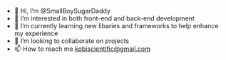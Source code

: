 - 👋 Hi, I’m @SmallBoySugarDaddy
- 👀 I’m interested in both front-end and back-end development
- 🌱 I’m currently learning new libaries and frameworks to help enhance my experience
- 💞️ I’m looking to collaborate on projects
- 📫 How to reach me kobiscientific@gmail.com

<!---
SmallBoySugarDaddy/SmallBoySugarDaddy is a ✨ special ✨ repository because its `README.md` (this file) appears on your GitHub profile.
You can click the Preview link to take a look at your changes.
--->
